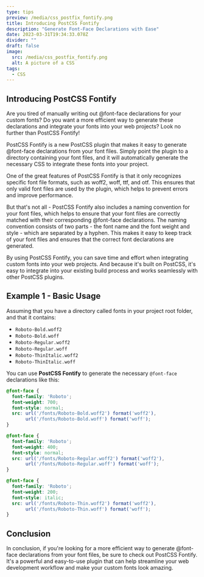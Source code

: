```yaml
---
type: tips
preview: /media/css_postfix_fontify.png
title: Introducing PostCSS Fontify
description: "Generate Font-Face Declarations with Ease"
date: 2023-03-31T19:34:33.078Z
divider: ""
draft: false
image:
  src: /media/css_postfix_fontify.png
  alt: A picture of a CSS
tags:
  - CSS
---
```


## Introducing PostCSS Fontify

Are you tired of manually writing out @font-face declarations for your custom fonts? Do you want a more efficient way to generate these declarations and integrate your fonts into your web projects? Look no further than PostCSS Fontify!

PostCSS Fontify is a new PostCSS plugin that makes it easy to generate @font-face declarations from your font files. Simply point the plugin to a directory containing your font files, and it will automatically generate the necessary CSS to integrate these fonts into your project.

One of the great features of PostCSS Fontify is that it only recognizes specific font file formats, such as woff2, woff, ttf, and otf. This ensures that only valid font files are used by the plugin, which helps to prevent errors and improve performance.

But that's not all - PostCSS Fontify also includes a naming convention for your font files, which helps to ensure that your font files are correctly matched with their corresponding @font-face declarations. The naming convention consists of two parts - the font name and the font weight and style - which are separated by a hyphen. This makes it easy to keep track of your font files and ensures that the correct font declarations are generated.

By using PostCSS Fontify, you can save time and effort when integrating custom fonts into your web projects. And because it's built on PostCSS, it's easy to integrate into your existing build process and works seamlessly with other PostCSS plugins.

## Example 1 - Basic Usage

Assuming that you have a directory called fonts in your project root folder, and that it contains:

- `Roboto-Bold.woff2`
- `Roboto-Bold.woff`
- `Roboto-Regular.woff2`
- `Roboto-Regular.woff`
- `Roboto-ThinItalic.woff2`
- `Roboto-ThinItalic.woff`

You can use **PostCSS Fontify** to generate the necessary `@font-face` declarations like this:

```css
@font-face {
  font-family: 'Roboto';
  font-weight: 700;
  font-style: normal;
  src: url('/fonts/Roboto-Bold.woff2') format('woff2'),
       url('/fonts/Roboto-Bold.woff') format('woff');
}

@font-face {
  font-family: 'Roboto';
  font-weight: 400;
  font-style: normal;
  src: url('/fonts/Roboto-Regular.woff2') format('woff2'),
       url('/fonts/Roboto-Regular.woff') format('woff');
}

@font-face {
  font-family: 'Roboto';
  font-weight: 200;
  font-style: italic;
  src: url('/fonts/Roboto-Thin.woff2') format('woff2'),
       url('/fonts/Roboto-Thin.woff') format('woff');
}
```

## Conclusion

In conclusion, if you're looking for a more efficient way to generate @font-face declarations from your font files, be sure to check out PostCSS Fontify. It's a powerful and easy-to-use plugin that can help streamline your web development workflow and make your custom fonts look amazing.